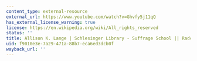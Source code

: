 ```yaml
---
content_type: external-resource
external_url: https://www.youtube.com/watch?v=Ghvfy5j11qQ
has_external_license_warning: true
license: https://en.wikipedia.org/wiki/All_rights_reserved
status: ''
title: Allison K. Lange | Schlesinger Library - Suffrage School || Radcliffe Institute
uid: f9010e3e-7a29-471a-88b7-eca6ed3dcb0f
wayback_url: ''
---
```

